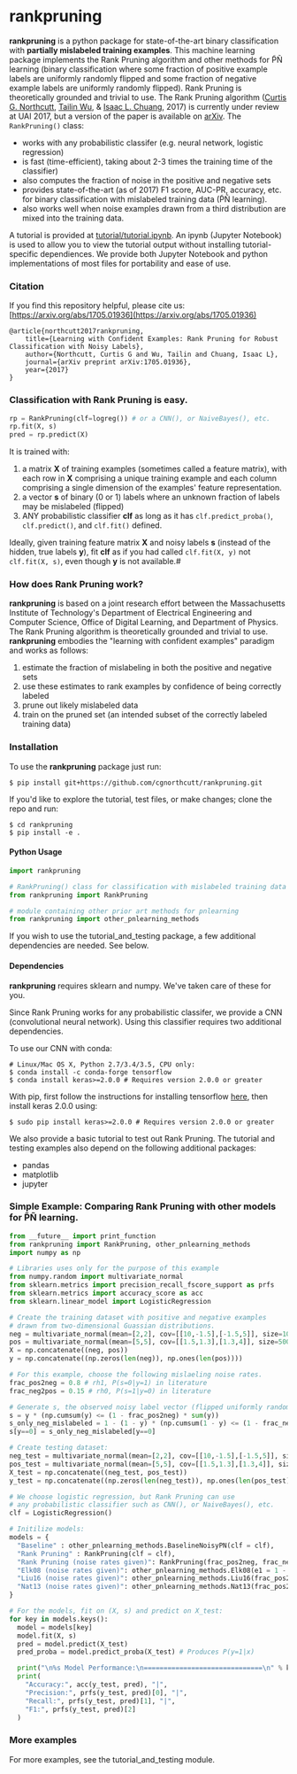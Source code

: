 # rankpruning

**rankpruning** is a python package for state-of-the-art binary classification with **partially mislabeled training examples**. This machine learning package implements the Rank Pruning algorithm and other methods for P̃Ñ learning (binary classification where some fraction of positive example labels are uniformly randomly flipped and some fraction of negative example labels are uniformly randomly flipped). Rank Pruning is theoretically grounded and trivial to use. The Rank Pruning algorithm ([Curtis G. Northcutt](http://www.curtisnorthcutt.com/), [Tailin Wu](http://cuaweb.mit.edu/Pages/Person/Page.aspx?PersonId=26273), & [Isaac L. Chuang](http://feynman.mit.edu/ike/homepage/index.html), 2017) is currently under review at UAI 2017, but a version of the paper is available on [arXiv](https://arxiv.org/abs/1705.01936). The `RankPruning()` class:
- works with any probabilistic classifer (e.g. neural network, logistic regression)
- is fast (time-efficient), taking about 2-3 times the training time of the classifier)
- also computes the fraction of noise in the positive and negative sets
- provides state-of-the-art (as of 2017) F1 score, AUC-PR, accuracy, etc. for binary classification with mislabeled training data (P̃Ñ learning).
- also works well when noise examples drawn from a third distribution are mixed into the training data.

A tutorial is provided at [tutorial/tutorial.ipynb](https://github.com/cgnorthcutt/rankpruning/blob/master/tutorial_and_testing/tutorial.ipynb). An ipynb (Jupyter Notebook) is used to allow you to view the tutorial output without installing tutorial-specific dependiences. We provide both Jupyter Notebook and python implementations of most files for portability and ease of use.

### Citation

If you find this repository helpful, please cite us: [https://arxiv.org/abs/1705.01936](https://arxiv.org/abs/1705.01936)

```
@article{northcutt2017rankpruning,
    title={Learning with Confident Examples: Rank Pruning for Robust Classification with Noisy Labels},
    author={Northcutt, Curtis G and Wu, Tailin and Chuang, Isaac L},
    journal={arXiv preprint arXiv:1705.01936},
    year={2017}
}
```

### Classification with Rank Pruning is easy.

```python
rp = RankPruning(clf=logreg()) # or a CNN(), or NaiveBayes(), etc.
rp.fit(X, s)
pred = rp.predict(X)
``` 

It is trained with:
1. a matrix **X** of training examples (sometimes called a feature matrix), with each row in **X** comprising a unique training example and each column comprising a single dimension of the examples' feature representation.
2. a vector **s** of binary (0 or 1) labels where an unknown fraction of labels may be mislabeled (flipped)
3. ANY probabilistic classifier **clf** as long as it has `clf.predict_proba()`, `clf.predict()`, and `clf.fit()` defined. 

Ideally, given training feature matrix **X** and noisy labels **s** (instead of the hidden, true labels **y**), fit **clf** as if you had called `clf.fit(X, y)` not `clf.fit(X, s)`, even though **y** is not available.#

### How does Rank Pruning work?

**rankpruning** is based on a joint research effort between the Massachusetts Institute of Technology's Department of Electrical Engineering and Computer Science, Office of Digital Learning, and Department of Physics. The Rank Pruning algorithm is theoretically grounded and trivial to use. **rankpruning** embodies the "learning with confident examples" paradigm and works as follows:
1. estimate the fraction of mislabeling in both the positive and negative sets
2. use these estimates to rank examples by confidence of being correctly labeled
3. prune out likely mislabeled data
4. train on the pruned set (an intended subset of the correctly labeled training data)   

### Installation

To use the **rankpruning** package just run:

```
$ pip install git+https://github.com/cgnorthcutt/rankpruning.git
```

If you'd like to explore the tutorial, test files, or make changes; clone the repo and run:

```
$ cd rankpruning
$ pip install -e .
```

#### Python Usage

```python
import rankpruning

# RankPruning() class for classification with mislabeled training data
from rankpruning import RankPruning

# module containing other prior art methods for pnlearning
from rankpruning import other_pnlearning_methods
```

If you wish to use the tutorial_and_testing package, a few additional dependencies are needed. See below.

#### Dependencies

**rankpruning** requires sklearn and numpy. We've taken care of these for you. 

Since Rank Pruning works for any probabilistic classifer, we provide a CNN (convolutional neural network). Using this classifier requires two additional dependencies. 

To use our CNN with conda:

```
# Linux/Mac OS X, Python 2.7/3.4/3.5, CPU only:
$ conda install -c conda-forge tensorflow
$ conda install keras>=2.0.0 # Requires version 2.0.0 or greater
```

With pip, first follow the instructions for installing tensorflow [here](https://www.tensorflow.org/versions/r0.10/get_started/os_setup#pip_installation), then install keras 2.0.0 using: 

```
$ sudo pip install keras>=2.0.0 # Requires version 2.0.0 or greater
```

We also provide a basic tutorial to test out Rank Pruning. The tutorial and testing examples also depend on the following additional packages:
- pandas
- matplotlib
- jupyter


### Simple Example: Comparing Rank Pruning with other models for P̃Ñ learning.

```python
from __future__ import print_function
from rankpruning import RankPruning, other_pnlearning_methods
import numpy as np

# Libraries uses only for the purpose of this example
from numpy.random import multivariate_normal
from sklearn.metrics import precision_recall_fscore_support as prfs
from sklearn.metrics import accuracy_score as acc
from sklearn.linear_model import LogisticRegression

# Create the training dataset with positive and negative examples
# drawn from two-dimensional Guassian distributions.
neg = multivariate_normal(mean=[2,2], cov=[[10,-1.5],[-1.5,5]], size=1000)
pos = multivariate_normal(mean=[5,5], cov=[[1.5,1.3],[1.3,4]], size=500)
X = np.concatenate((neg, pos))
y = np.concatenate((np.zeros(len(neg)), np.ones(len(pos))))

# For this example, choose the following mislaeling noise rates.
frac_pos2neg = 0.8 # rh1, P(s=0|y=1) in literature
frac_neg2pos = 0.15 # rh0, P(s=1|y=0) in literature

# Generate s, the observed noisy label vector (flipped uniformly randomly with noise rates).
s = y * (np.cumsum(y) <= (1 - frac_pos2neg) * sum(y))
s_only_neg_mislabeled = 1 - (1 - y) * (np.cumsum(1 - y) <= (1 - frac_neg2pos) * sum(1 - y))
s[y==0] = s_only_neg_mislabeled[y==0]

# Create testing dataset:
neg_test = multivariate_normal(mean=[2,2], cov=[[10,-1.5],[-1.5,5]], size=2000)
pos_test = multivariate_normal(mean=[5,5], cov=[[1.5,1.3],[1.3,4]], size=1000)
X_test = np.concatenate((neg_test, pos_test))
y_test = np.concatenate((np.zeros(len(neg_test)), np.ones(len(pos_test))))

# We choose logistic regression, but Rank Pruning can use 
# any probabilistic classifier such as CNN(), or NaiveBayes(), etc.
clf = LogisticRegression()

# Initilize models: 
models = {
  "Baseline" : other_pnlearning_methods.BaselineNoisyPN(clf = clf),
  "Rank Pruning" : RankPruning(clf = clf),
  "Rank Pruning (noise rates given)": RankPruning(frac_pos2neg, frac_neg2pos, clf = clf),
  "Elk08 (noise rates given)": other_pnlearning_methods.Elk08(e1 = 1 - frac_pos2neg, clf = clf),
  "Liu16 (noise rates given)": other_pnlearning_methods.Liu16(frac_pos2neg, frac_neg2pos, clf = clf),
  "Nat13 (noise rates given)": other_pnlearning_methods.Nat13(frac_pos2neg, frac_neg2pos, clf = clf),
}

# For the models, fit on (X, s) and predict on X_test:
for key in models.keys():
  model = models[key]
  model.fit(X, s)
  pred = model.predict(X_test)
  pred_proba = model.predict_proba(X_test) # Produces P(y=1|x)

  print("\n%s Model Performance:\n==============================\n" % key)
  print(
    "Accuracy:", acc(y_test, pred), "|", 
    "Precision:", prfs(y_test, pred)[0], "|", 
    "Recall:", prfs(y_test, pred)[1], "|",
    "F1:", prfs(y_test, pred)[2]
  )
```

### More examples

For more examples, see the tutorial_and_testing module.
